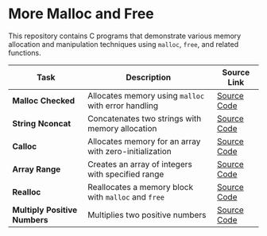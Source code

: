 # More Malloc and Free

This repository contains C programs that demonstrate various memory allocation and manipulation techniques using `malloc`, `free`, and related functions.

| Task                               | Description                                       | Source Link                                                                 |
|------------------------------------|---------------------------------------------------|------------------------------------------------------------------------------|
| **Malloc Checked**                 | Allocates memory using `malloc` with error handling | [Source Code](0-malloc_checked.c) |
| **String Nconcat**                 | Concatenates two strings with memory allocation  | [Source Code](1-string_nconcat.c) |
| **Calloc**                         | Allocates memory for an array with zero-initialization | [Source Code](https://github.com/alx-low_level_programming/0x0C-more_malloc_free/blob/master/2-calloc.c) |
| **Array Range**                    | Creates an array of integers with specified range | [Source Code](3-array_range.c) |
| **Realloc**                        | Reallocates a memory block with `malloc` and `free` | [Source Code](100-realloc.c) |
| **Multiply Positive Numbers**      | Multiplies two positive numbers                   | [Source Code](101-mul.c) |
